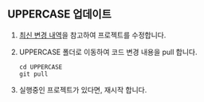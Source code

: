 ## UPPERCASE 업데이트

1. [최신 변경 내역](CHANGE_LOG.md)을 참고하여 프로젝트를 수정합니다.

2. UPPERCASE 폴더로 이동하여 코드 변경 내용을 pull 합니다.

	```
    cd UPPERCASE
    git pull
    ```

3. 실행중인 프로젝트가 있다면, 재시작 합니다.

